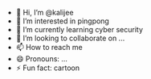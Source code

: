 - 👋 Hi, I’m @kalijee
- 👀 I’m interested in pingpong
- 🌱 I’m currently learning cyber security
- 💞️ I’m looking to collaborate on ...
- 📫 How to reach me 
- 😄 Pronouns: ...
- ⚡ Fun fact: cartoon

<!---
kalijee/kalijee is a ✨ special ✨ repository because its `README.md` (this file) appears on your GitHub profile.
You can click the Preview link to take a look at your changes.
--->

